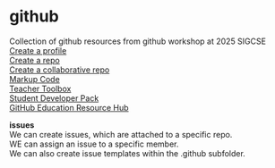 # github
Collection of github resources from github workshop at 2025 SIGCSE  
[Create a profile](https://gh.io/profile)  
[Create a repo](https://gh.io/first-repo)  
[Create a collaborative repo](https://gh.io/collab-repo)  
[Markup Code](https://docs.github.com/en/get-started/writing-on-github/getting-started-with-writing-and-formatting-on-github/basic-writing-and-formatting-syntax)  
[Teacher Toolbox](https://gh.io/toolbox-sigcse)  
[Student Developer Pack](https://education.github.com/pack)  
[GitHub Education Resource Hub](https://github.com/github-education-resources/edu-resource-guide)  

**issues**  
We can create issues, which are attached to a specific repo.  
WE can assign an issue to a specific member.  
We can also create issue templates within the .github subfolder.  
